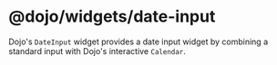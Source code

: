 # @dojo/widgets/date-input

Dojo's `DateInput` widget provides a date input widget by combining a standard input with Dojo's interactive `Calendar`.
